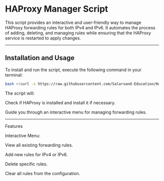 # HAProxy Manager Script

This script provides an interactive and user-friendly way to manage HAProxy forwarding rules for both IPv4 and IPv6. It automates the process of adding, deleting, and managing rules while ensuring that the HAProxy service is restarted to apply changes.

---

## Installation and Usage

To install and run the script, execute the following command in your terminal:  

```bash
bash <(curl -s https://raw.githubusercontent.com/Salarvand-Education/Haproxy/main/Haproxy.sh)
```
The script will:

Check if HAProxy is installed and install it if necessary.

Guide you through an interactive menu for managing forwarding rules.



---

Features

Interactive Menu:

View all existing forwarding rules.

Add new rules for IPv4 or IPv6.

Delete specific rules.

Clear all rules from the configuration.
